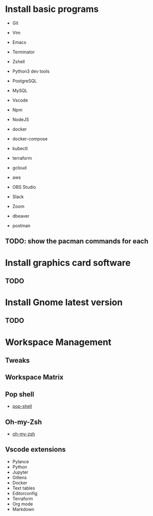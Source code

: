 # Install basic programs

- Git
- Vim
- Emacs
- Terminator
- Zshell
- Python3 dev tools
- PostgreSQL
- MySQL
- Vscode
- Npm
- NodeJS

- docker
- docker-compose
- kubectl
- terraform
- gcloud
- aws

- OBS Studio
- Slack
- Zoom

- dbeaver
- postman

## TODO: show the pacman commands for each

# Install graphics card software

## TODO

# Install Gnome latest version

## TODO

# Workspace Management

## Tweaks
## Workspace Matrix
## Pop shell

- [pop-shell](./pop-shell.md)

## Oh-my-Zsh

- [oh-my-zsh](./oh-my-zsh.md)

## Vscode extensions

- Pylance
- Python
- Jupyter
- Gitlens
- Docker
- Text tables
- Editorconfig
- Terraform
- Org mode
- Markdown
